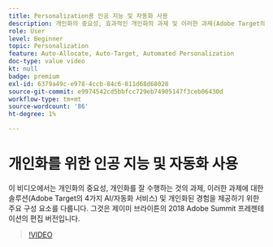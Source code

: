 ```yaml
---
title: Personalization용 인공 지능 및 자동화 사용
description: 개인화의 중요성, 효과적인 개인화의 과제 및 이러한 과제(Adobe Target의 4가지 AI/자동화 제품)에 대한 솔루션을 알아봅니다.
role: User
level: Beginner
topic: Personalization
feature: Auto-Allocate, Auto-Target, Automated Personalization
doc-type: value video
kt: null
badge: premium
exl-id: 6379a49c-e978-4ccb-84c6-811d68d68028
source-git-commit: e9974542cd5bbfcc729eb74905147f3ceb06430d
workflow-type: tm+mt
source-wordcount: '86'
ht-degree: 1%

---
```


# 개인화를 위한 인공 지능 및 자동화 사용

이 비디오에서는 개인화의 중요성, 개인화를 잘 수행하는 것의 과제, 이러한 과제에 대한 솔루션(Adobe Target의 4가지 AI/자동화 서비스) 및 개인화된 경험을 제공하기 위한 주요 구성 요소를 다룹니다. 그것은 제이미 브라이튼의 2018 Adobe Summit 프레젠테이션의 편집 버전입니다.

>[!VIDEO](https://video.tv.adobe.com/v/25440/?quality=12)
